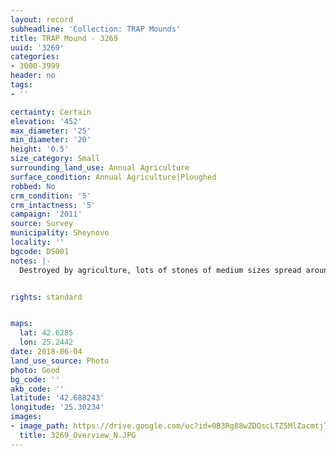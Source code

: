 ```yaml
---
layout: record
subheadline: 'Collection: TRAP Mounds'
title: TRAP Mound - 3269
uuid: '3269'
categories:
- 3000-3999
header: no
tags:
- ''

certainty: Certain
elevation: '452'
max_diameter: '25'
min_diameter: '20'
height: '0.5'
size_category: Small
surrounding_land_use: Annual Agriculture
surface_condition: Annual Agriculture|Ploughed
robbed: No
crm_condition: '5'
crm_intactness: '5'
campaign: '2011'
source: Survey
municipality: Sheynovo
locality: ''
bgcode: DS001
notes: |-
  Destroyed by agriculture, lots of stones of medium sizes spread around.


rights: standard


maps:
  lat: 42.6285
  lon: 25.2442
date: 2018-06-04
land_use_source: Photo
photo: Good
bg_code: ''
akb_code: ''
latitude: '42.688243'
longitude: '25.30234'
images:
- image_path: https://drive.google.com/uc?id=0B3Rg88wZDQscLTZ5MlZacmtjT1E
  title: 3269_Overview_N.JPG
---
```

